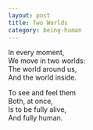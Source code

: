 ```yaml
---
layout: post
title: Two Worlds
category: being-human
---
```


In every moment,  
We move in two worlds:  
The world around us,  
And the world inside.

To see and feel them  
Both, at once,  
Is to be fully  alive,  
And fully human.
